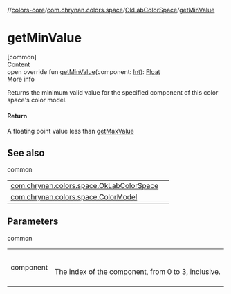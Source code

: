 //[colors-core](../../../index.md)/[com.chrynan.colors.space](../index.md)/[OkLabColorSpace](index.md)/[getMinValue](get-min-value.md)



# getMinValue  
[common]  
Content  
open override fun [getMinValue](get-min-value.md)(component: [Int](https://kotlinlang.org/api/latest/jvm/stdlib/kotlin/-int/index.html)): [Float](https://kotlinlang.org/api/latest/jvm/stdlib/kotlin/-float/index.html)  
More info  


Returns the minimum valid value for the specified component of this color space's color model.



#### Return  


A floating point value less than [getMaxValue](get-max-value.md)



## See also  
  
common  
  
| | |
|---|---|
| <a name="com.chrynan.colors.space/OkLabColorSpace/getMinValue/#kotlin.Int/PointingToDeclaration/"></a>[com.chrynan.colors.space.OkLabColorSpace](get-max-value.md)| <a name="com.chrynan.colors.space/OkLabColorSpace/getMinValue/#kotlin.Int/PointingToDeclaration/"></a>|
| <a name="com.chrynan.colors.space/OkLabColorSpace/getMinValue/#kotlin.Int/PointingToDeclaration/"></a>[com.chrynan.colors.space.ColorModel](../-color-model/component-count.md)| <a name="com.chrynan.colors.space/OkLabColorSpace/getMinValue/#kotlin.Int/PointingToDeclaration/"></a>|
  


## Parameters  
  
common  
  
| | |
|---|---|
| <a name="com.chrynan.colors.space/OkLabColorSpace/getMinValue/#kotlin.Int/PointingToDeclaration/"></a>component| <a name="com.chrynan.colors.space/OkLabColorSpace/getMinValue/#kotlin.Int/PointingToDeclaration/"></a><br><br>The index of the component, from 0 to 3, inclusive.<br><br>|
  
  



